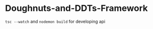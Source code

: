 Doughnuts-and-DDTs-Framework
=============================

```tsc --watch``` and ```nodemon build``` for developing api

